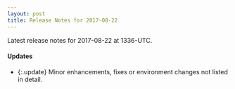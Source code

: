 ```yaml
---
layout: post
title: Release Notes for 2017-08-22
---
```


Latest release notes for 2017-08-22 at 1336-UTC.

<div class='updates' markdown='1'>

#### Updates

- {:.update} Minor enhancements, fixes or environment changes not listed in detail.

</div>



